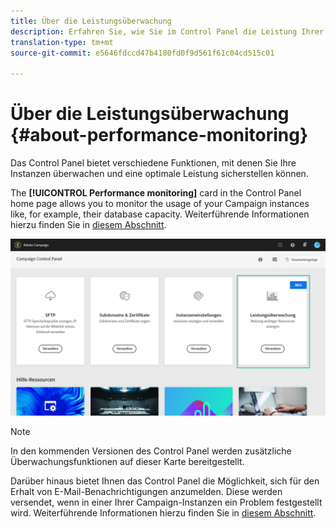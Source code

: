 ```yaml
---
title: Über die Leistungsüberwachung
description: Erfahren Sie, wie Sie im Control Panel die Leistung Ihrer Instanzen überwachen können
translation-type: tm+mt
source-git-commit: e5646fdccd47b4180fd0f9d561f61c04cd515c01

---
```



# Über die Leistungsüberwachung {#about-performance-monitoring}

Das Control Panel bietet verschiedene Funktionen, mit denen Sie Ihre Instanzen überwachen und eine optimale Leistung sicherstellen können.

The **[!UICONTROL Performance monitoring]** card in the Control Panel home page allows you to monitor the usage of your Campaign instances like, for example, their database capacity. Weiterführende Informationen hierzu finden Sie in [diesem Abschnitt](../../performance-monitoring/using/database-monitoring.md).

![](assets/performance_card.png)

>[!NOTE]
>
>In den kommenden Versionen des Control Panel werden zusätzliche Überwachungsfunktionen auf dieser Karte bereitgestellt.

Darüber hinaus bietet Ihnen das Control Panel die Möglichkeit, sich für den Erhalt von E-Mail-Benachrichtigungen anzumelden. Diese werden versendet, wenn in einer Ihrer Campaign-Instanzen ein Problem festgestellt wird. Weiterführende Informationen hierzu finden Sie in [diesem Abschnitt](../../performance-monitoring/using/email-alerting.md).
